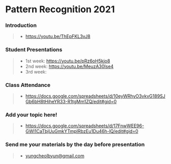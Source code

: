 # Pattern Recognition 2021 
### Introduction
> * https://youtu.be/ThEpFKL3vJ8
### Student Presentations
> * 1st week: https://youtu.be/pRz6oH5kjo8
> * 2nd week: https://youtu.be/MeuzA30Ise4
> * 3rd week: 
### Class Attendance
> * https://docs.google.com/spreadsheets/d/10eyWRhyO3vkvG189SJGb6bH8tHiheYR33-R1tgMm1ZQ/edit#gid=0
### Add your topic here!
> * https://docs.google.com/spreadsheets/d/17FnwWEE96-GWI1CaTbjUuGmkYTmpIRbzEu1Du46h-lQ/edit#gid=0
### Send me your materials by the day before presentation
> * yungcheolbyun@gmail.com

